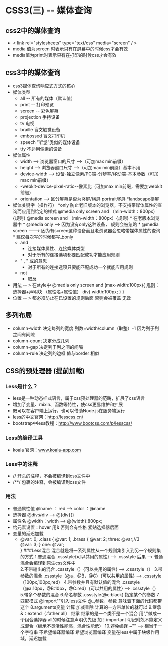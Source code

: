 # CSS3(三) -- 媒体查询
## css2中的媒体查询
* < link rel="stylesheets" type="text/css" media="screen" / >
* media 值为screen 时表示只有在屏幕中的时候css才会有效
* media值为print时表示只有在打印的时候css才会有效
## css3中的媒体查询
* css3媒体查询响应式方式的核心
* 媒体类型	
	* all -- 所有的媒体（默认值）
	* print -- 打印预览
	* screen -- 彩色屏幕
	* projection     手持设备
	* tv                   电视
    * braille           盲文触觉设备
    * embossed     盲文打印机
    * speech        “听觉”类似的媒体设备
    * tty                 不适用像素的设备
* 媒体属性
	* width	--> 浏览器窗口的尺寸 -->（可加max min前缀）
	* height --> 浏览器窗口尺寸 -->（可加max min前缀）基本不用
	* device-width --> 设备-独立像素/PC端-分辨率/移动端-基本参数（可加max min前缀）
	* -webkit-device-pixel-ratio--像素比（可加max min前缀，需要加webkit前缀）
	* orientation --> 区分屏幕是否为竖屏/横屏  portrait竖屏
					*landscape横屏
* 媒体关键字（操作符）
	*only 防止老旧版本的浏览器，不支持带媒体属性的查询而应用到给定的样式
	@media only screen and （min-width：800px）{规则}
	@media screen and （min-width：800px）{规则}
		* 在老版本浏览器中
			* @media only --> 因为没有only这种设备， 规则会被忽略
	   		* @media screen --->   因为有screen这种设备而且老浏览器会忽略带媒体属性的查询
		* 建议每次写的时候都写上only 	
	* and
		* 连接媒体属性、连接媒体类型
		* 对于所有的连接选项都要匹配成功才能应用规则
	* " , "   或的意思
		* 对于所有的连接选项只要能匹配成功一个就能应用规则
	* not
		* 取反			
* 用法 -- > 在style中
	@media only screen and (max-width:100px){
		规则：选择器+声明块 （属性名+属性值）
		div{
			width:100px;
	}		}
* 位置 -- > 都必须防止在已设置的规则后面 否则会被覆盖 无效

## 多列布局
* column-width 决定每列的宽度  列数=width/column（取整）-1  因为列于列之间有间隙
* column-count 决定分成几列
* column-gap 决定列于列之间的间隔
* column-rule 决定列的边框 值与border 相似

## CSS的预处理器 (提前加载)
### Less是什么？
* less是一种动态样式语言，属于css预处理器的范畴，扩展了css语言
* 增加了变量、mixin、函数等特性，使css更易维护和扩展
* 既可以在客户端上运行，也可以借助Node.js在服务端运行
* less的中文官网：http://lesscss.cn/
* bootstrap中less教程：http://www.bootcss.com/p/lesscss/
### Less的编译工具
* koala 官网：www.koala-app.com
### Less中的注释
* // 开头的注释，不会被编译到css文件中
* /**/ 包裹的注释，会被编译到css文件
### 用法
* 普通属性值 @name ： red -->  color ：@name
* 选择器 @div:#div --> @{div}{}
* 属性名 @width：width --> @{width}:800px;
* 给元素设置：hover 用& 否则会有空格 紧贴选择器后面
* 变量的延迟加载
	* @var: 0;
	.class {
	@var: 1;
    	.brass {
      	@var: 2;
      	three: @var;//3  
      	@var: 3;
    	}
  	one: @var;  
	}
###Less混合
混合就是将一系列属性从一个规则集引入到另一个规则集的方式
	1.普通混合
		.cssstyle{可以共用的属性} 
		--> .cssstyle
		后果 --> 普通混合会编译到原生css文件中     
	2.不带输出的混合
	.cssstyle（）{可以共用的属性} 
		--> .cssstyle（）
	3.带参数的混合
	.cssstyle（@a，@B，@C）{可以共用的属性} 
		--> .cssstyle（100px,100px,red）
	4.带参数并且有默认值的混合
	.cssstyle（@a:10px，@B:10px，@C:red）{可以共用的属性} 
		--> .cssstyle（）
	5.带多个参数的混合
	6.命名参数
	.cssstyle(@c:black) 指定某个的参数
	7.匹配模式
	@import""引入less文件
	@_,参数，参数 意味着下面的代码都带这个
	8.arguments变量
	计算
		加减乘除 计算的一方带单位的就可以
	9.继承
	&：extend（.father all）  继承 继承的是一个类不是一个混合
	用","做成一个组合选择器
	all的时候注意声明优先级  加！important
	切记附尅不能定义成混合（继承不灵活性能高，混合性能低）
	10.避免编译
	  ~""  --> 相当于一个字符串
	不希望编译器编译
	希望浏览器编译
	变量在less中属于块级作用域，延迟加载
	






	
	